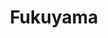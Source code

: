 ---
layout: place
title: "Fukuyama"
permalink: /new-york/brooklyn/fukuyama.html
stateAbbr: NY
stateName: New York
cityName: Brooklyn
seo:
  name: "Fukuyama"
  type: Restaurant
  links: http://www.fukuyamaasianfusion.com/?utm_source=gmb&utm_medium=website
description: "Compact, casual Japanese eatery serving sushi & sashimi, plus ramen, teriyaki & more. Looking for sushi in Brooklyn, New York? Check out Fukuyama for a delig..."
place_id: ChIJe6p921lZwokRhA50_MIlfR0
photos:
  - name: >-
      places/ChIJe6p921lZwokRhA50_MIlfR0/photos/AeeoHcI-Ot8s-nEYHBZHaPDWnD9MMUkeosHAGRKvNAJaJxdjr4VoQb8UC2evb1KVFjUyh9ybduarJC0feLcSrQpGy3cNubnBrOhsueSO6WbMJBTTGdDYqvmvWwN_VuvLZFTcoeXVYlFC6Id9IF1bEeSUC-vyRVmxdrXsTCGtNy_Wi5IxXDIoa-1bpMprqHcQfp3OPM2iMlv_BMhnvHSopw3j8EVo2wQDuuIf7IMo_snA6fvUazw3vRJZo2g8vPxMzEQdaBy-m6fBtKwoTVjRpNAHghhuETG-lF2xogh5Dum73K1vcz_UDfvL1GLC4xLxLa3DVZZ7XCuwEUjYtKoIvZmfhYIF0q21Xec1cNY1cc2aTRnC8uDH448J8hIcNWCvDfnXItcKp28Aht5_NnTXDX3V6InSEHrDFtft8bDKTK43MfCw0RFA
    widthPx: 4032
    heightPx: 3024
    authorAttributions:
      - displayName: Heidi Liou
        uri: https://maps.google.com/maps/contrib/109957328046086259040
        photoUri: >-
          https://lh3.googleusercontent.com/a-/ALV-UjWGc0Ea_1i7Jekph2h8xQZU6stjHYqIwzA1Xr0ygu3SRBY1l7raOg=s100-p-k-no-mo
    flagContentUri: >-
      https://www.google.com/local/imagery/report/?cb_client=maps_api_places.places_api&image_key=!1e10!2sCIHM0ogKEICAgICJnObRtgE&hl=en-US
    googleMapsUri: >-
      https://www.google.com/maps/place//data=!3m4!1e2!3m2!1sCIHM0ogKEICAgICJnObRtgE!2e10!4m2!3m1!1s0x89c25959db7daa7b:0x1d7d25c2fc740e84
  - name: >-
      places/ChIJe6p921lZwokRhA50_MIlfR0/photos/AeeoHcJzdeqP3SMtZtkjHFSsfBVLyITpRxPayrnU0vPxYvZs9UxfNwMe6UwiYJvDLVR_ZoYyhYzsfxTzTx_I5QkkHjEXNEuxOFUs1Mif-xAwpz3Sm_VOJd3WrVcdLmLGmoaIhT96FN2fabKn_4zTezqZKrFLiMNSdTglJxbBE4AoZvf5w4_JgFfnBMQSZbKmB3bwyfuu_NWspfk-05WwHCBxfL2MaJugSgBbP5Cu5DV7arERSPwde1va6zdwMtTgwcxr-MernKDH8UH2F5LCBHtX5RjJ_73ieqIrkPpd3yxGgDsDt3ryFiW2SAYRe7Kx_woVQ2YFoSs62tKM7CL4FQ594ibE4OoZGg6XrpfqJH8qAvsvnvLLZNpTqw6f3UMw7P62R-8fFgIR-wCh2Vz_3FjNaReq3_QIXrSIV7uSoIDEHK3qog
    widthPx: 500
    heightPx: 300
    authorAttributions:
      - displayName: Zhiqin Chen
        uri: https://maps.google.com/maps/contrib/118172931224366754409
        photoUri: >-
          https://lh3.googleusercontent.com/a-/ALV-UjVyxj7TUw_XJzkSPhD9ET0BTpPaikov9SWtebiNwsTEfrjfYkyA=s100-p-k-no-mo
    flagContentUri: >-
      https://www.google.com/local/imagery/report/?cb_client=maps_api_places.places_api&image_key=!1e10!2sCIHM0ogKEICAgIDEu4biDA&hl=en-US
    googleMapsUri: >-
      https://www.google.com/maps/place//data=!3m4!1e2!3m2!1sCIHM0ogKEICAgIDEu4biDA!2e10!4m2!3m1!1s0x89c25959db7daa7b:0x1d7d25c2fc740e84
  - name: >-
      places/ChIJe6p921lZwokRhA50_MIlfR0/photos/AeeoHcIci7KdY2-i_tu6KMpHBjsRR2-aQ2qxDKfS3MLPz-ks5nyNdjCGlmLm4jlsBtR7Jh4lvlB-HDeH5KP71EakyKHxv-2N-97O_nA2OmQz7EWHRHgXHw3f83Cjbo4RrPCIOlSE84JJVOxfuRt3uGzBVC5k15BPwkUpvogBLNBAwVuw-wsCByHzrK7lSY9VNtz0BC99pXUcf-6gk3y875C5EpNdVoRSlMXRiKGIbggVrY0BO3Zj00atvQ6Obva8spQOUTaTAAx1PzRe2_czqukbg4T6gXa6U56EUWnhYA2yktlr8Qiw-QcVzanafULGAia8AcH1KzABI_D3PWueo_XOapoj_kD6o3S957mVn8ZHdcodvbhZiRnAk0TDC2-AYb5sbM1KgX5DEs4TCQH5QujsEgDA2EC0Co-W4rwCBUGVXYKc4r8K
    widthPx: 4032
    heightPx: 2268
    authorAttributions:
      - displayName: Matthew Ciabattari
        uri: https://maps.google.com/maps/contrib/117113924833800559302
        photoUri: >-
          https://lh3.googleusercontent.com/a-/ALV-UjVrK15ALz0oO8EpeoQ1kdEYGrHGVa_1yqNXEkNuCQ4nxH0naZFk=s100-p-k-no-mo
    flagContentUri: >-
      https://www.google.com/local/imagery/report/?cb_client=maps_api_places.places_api&image_key=!1e10!2sCIHM0ogKEICAgMDw0Iri_QE&hl=en-US
    googleMapsUri: >-
      https://www.google.com/maps/place//data=!3m4!1e2!3m2!1sCIHM0ogKEICAgMDw0Iri_QE!2e10!4m2!3m1!1s0x89c25959db7daa7b:0x1d7d25c2fc740e84
  - name: >-
      places/ChIJe6p921lZwokRhA50_MIlfR0/photos/AeeoHcIHDJsawpbEiIk_c7KX1dr86fB-xmUZ5Q0H5o15qHlxdUmUK6Yx7gcl95y7f9YatTsNUhbA8X5zbdBDo3_WxaGvgp14B_trtavXJX4u_CDTgCjiGo82wbpaaBaSJ2mewX5vAQJ4et4gWH3bt6JVABTriVlrqgXopBAE-Uh5h1ynt8KzgKpkhQ_H3N1SG6jkl43JoMs0-KFQxmc4HPFfgILfp3lfX59fmUfXQwEpTZQfrkkOeG80Bgm-Pjv6NaLlIIuhC1FMA3TSkIs0c_jtFg7vOizJWDD_JaOHs_ZrvXGseQT-ajZilEsnHDxhbHnMKS-CPIZQvofG7RZH5NKF17YO4F-DUu0Oa9bisAHlW8aZgT0ViDLinxk4CIAJ7O7Vb0cWfSaKMr2cNsqskGg_0VACwASoB6Q_NLm70rcKxC665eHn
    widthPx: 4016
    heightPx: 2252
    authorAttributions:
      - displayName: Matthew Ciabattari
        uri: https://maps.google.com/maps/contrib/117113924833800559302
        photoUri: >-
          https://lh3.googleusercontent.com/a-/ALV-UjVrK15ALz0oO8EpeoQ1kdEYGrHGVa_1yqNXEkNuCQ4nxH0naZFk=s100-p-k-no-mo
    flagContentUri: >-
      https://www.google.com/local/imagery/report/?cb_client=maps_api_places.places_api&image_key=!1e10!2sCIHM0ogKEICAgMDw0IrigwE&hl=en-US
    googleMapsUri: >-
      https://www.google.com/maps/place//data=!3m4!1e2!3m2!1sCIHM0ogKEICAgMDw0IrigwE!2e10!4m2!3m1!1s0x89c25959db7daa7b:0x1d7d25c2fc740e84
  - name: >-
      places/ChIJe6p921lZwokRhA50_MIlfR0/photos/AeeoHcL1FRQVCT91qXRKmUUjbhEcwnaWoQyDRYCs1l1oLiRd06jW47t0t1GImmsCd2VJczOgpMBQ871IPpIrPpp-RbPL4Ve9dhnZZivKk3q5jhW2T8mFHpH_o7tAOJ054dkis3bL-N91loJwb8AHNWt0wlLAat3TvuL3wVgXgNftqcVQ__fd5T4yuExcyAaeXkgG7xAUQSzr5eNjgNyhOVzKb62SUfHJSC-YC5I68eIrxwMVlZcRM-wCGyScDcxgjCdfGJqy6O1M6Ca-a7nwffC1e3FMu-vQ3t4mr5JOTXvIsjHgMRu_UiREiVxNK2YRwi8I7JQoJ-ffvT7kWHxFIka_Pq5uS4df-7OijRt6l1VJSW3ynWZIsrCiNQu_CmH2VnNOPvBpkNUyvfER5nH9pc0WGO7cyPh7PDT3c_THGcNActelnw
    widthPx: 3024
    heightPx: 4032
    authorAttributions:
      - displayName: David John
        uri: https://maps.google.com/maps/contrib/105196663584225229100
        photoUri: >-
          https://lh3.googleusercontent.com/a/ACg8ocJpG1VSiEhdXymZF_q8UN9ztCmO_Vla6IEcQZCUQ_DHtyYBeA=s100-p-k-no-mo
    flagContentUri: >-
      https://www.google.com/local/imagery/report/?cb_client=maps_api_places.places_api&image_key=!1e10!2sCIHM0ogKEICAgIC6iNmGSg&hl=en-US
    googleMapsUri: >-
      https://www.google.com/maps/place//data=!3m4!1e2!3m2!1sCIHM0ogKEICAgIC6iNmGSg!2e10!4m2!3m1!1s0x89c25959db7daa7b:0x1d7d25c2fc740e84
  - name: >-
      places/ChIJe6p921lZwokRhA50_MIlfR0/photos/AeeoHcJwgQbvurKp8bwJSpDrPoLsAL8IqF1Ib4xj4ggZNBhRi8QthzA8Wu47clPC2cAJg_K5gY8qPMXd0tMo002i9QGTiZXXutJGlbVo9VTIkr3m7nk9LkHSX50twbd3mI9Gv75griY26KJbEZIh9kQxjhSAO6Jz6uFihHwQKiQ5FdOQka1QTwQ_g0_0HcLbTyZHWqKycOY0cZFMx8kxdgY87Ep6TYxtbyLJEJ7b6zfXq4nBVJ7J0MGhy4Zw9Fm9BomI8WzV8JIAeSZUs-OYPDJiYtYaAF2x95CH8l-hzAlIjhhAnOFMOA77kolTZ_HnBfUcKE6IoIjCt8nLFI695N_kLuiiyz2CKFKkzPslVcZRvxRak3aN4wEsBY_0XROjz488Lfpen2c9tsltwKPpuAHqAb9Zj8D2FJvq5A7-ZAdXKX-pQw
    widthPx: 4032
    heightPx: 2268
    authorAttributions:
      - displayName: Matthew Ciabattari
        uri: https://maps.google.com/maps/contrib/117113924833800559302
        photoUri: >-
          https://lh3.googleusercontent.com/a-/ALV-UjVrK15ALz0oO8EpeoQ1kdEYGrHGVa_1yqNXEkNuCQ4nxH0naZFk=s100-p-k-no-mo
    flagContentUri: >-
      https://www.google.com/local/imagery/report/?cb_client=maps_api_places.places_api&image_key=!1e10!2sCIHM0ogKEICAgMDw0IrifQ&hl=en-US
    googleMapsUri: >-
      https://www.google.com/maps/place//data=!3m4!1e2!3m2!1sCIHM0ogKEICAgMDw0IrifQ!2e10!4m2!3m1!1s0x89c25959db7daa7b:0x1d7d25c2fc740e84
  - name: >-
      places/ChIJe6p921lZwokRhA50_MIlfR0/photos/AeeoHcLIgydM1UWngP3mHWZANA25j1ST6vSryiw3GI4FMVANYAliyqSPEoHS3pB94uudHf4c0kCPN3Ol_ThpvGNpmqc9IDfWzk9Q3vzks2lqlYGlFea6vWDnrVz0eQY5uPXFStF-cph2xIdJVL5fw_WPv1reDsc0xr0eDSuLZcFUkDTsb0lfsU8jbf0Z9vByAANqQ6V-XFJHLeC-pJotykYQmn6Ojt554373iW-5bzMp0nklDwP0m4g8hRGdfFGmyqxKop7Ci03yCShtZzMeqAEXFL48oKBpd5w-7kZ-FI_VK1T0g_1aRhcQZgF-rR6ndoyhq31Eg9ux4c6Q2W6feNwnr9mNWA8HDaiGLeU2QTRFoFFfiwkcUjIPAFgDI9jD1FpNBkD49AHFDA5ju3ZZu5VwFAMLpKqlqds8NgP3HcsKJi2ngcBH
    widthPx: 4000
    heightPx: 3000
    authorAttributions:
      - displayName: Amira Ford
        uri: https://maps.google.com/maps/contrib/106728129661623913514
        photoUri: >-
          https://lh3.googleusercontent.com/a/ACg8ocLXAYTowp0TlFiTVNiKOAmfQTAbDZpvXiKfFHjXDfuGJIxeKw=s100-p-k-no-mo
    flagContentUri: >-
      https://www.google.com/local/imagery/report/?cb_client=maps_api_places.places_api&image_key=!1e10!2sCIHM0ogKEICAgICJ5o3OqQE&hl=en-US
    googleMapsUri: >-
      https://www.google.com/maps/place//data=!3m4!1e2!3m2!1sCIHM0ogKEICAgICJ5o3OqQE!2e10!4m2!3m1!1s0x89c25959db7daa7b:0x1d7d25c2fc740e84
  - name: >-
      places/ChIJe6p921lZwokRhA50_MIlfR0/photos/AeeoHcIFssTG29pO_cXvOOqZ2hOYQPFcekQgmVtsOGTyXQMCPNOEUfrqpSfLfA6pO_HEgHcVOwTCq7PrMPGgef0syollvSFfJthOazSl7HJ8pFihZyFLpEO5D8vIISSP-x0KAQF_9NawrCLLjJHQdf-wvcK5vt08E_Lx0fUGS5oe-2b70rVtSyhAQaRaqjRAxtAdVmMGnRVsUCTQyet7uVCYuYoocGWO_UTBmdxJOrCHngttrNE1t-gsjl0bkY6EdZfZW8CRyAaDKbAsXfIgH5TteRhkOY4_V2lHqntyGeHITtL4xZ-PJsOn6KkSHnp81dh_NtPFn_tcLBpCNHxcNlcQxtPiZN8gPy9PyNgr16b3OsHHGYE4-uDs4X01LLjuAnMWbhwzusRRcZwkbpoPpxsIFaA7dWuVXxLrvmQx6I6aGChXf0Q
    widthPx: 2016
    heightPx: 1512
    authorAttributions:
      - displayName: Melissa Naja
        uri: https://maps.google.com/maps/contrib/107230707591929011626
        photoUri: >-
          https://lh3.googleusercontent.com/a-/ALV-UjUza2W8LLTTHCjEQaq-reIqcSXzBQGlQ7pjEV_lK0XG5oFjxJUL=s100-p-k-no-mo
    flagContentUri: >-
      https://www.google.com/local/imagery/report/?cb_client=maps_api_places.places_api&image_key=!1e10!2sCIHM0ogKEICAgICp05G1-QE&hl=en-US
    googleMapsUri: >-
      https://www.google.com/maps/place//data=!3m4!1e2!3m2!1sCIHM0ogKEICAgICp05G1-QE!2e10!4m2!3m1!1s0x89c25959db7daa7b:0x1d7d25c2fc740e84
  - name: >-
      places/ChIJe6p921lZwokRhA50_MIlfR0/photos/AeeoHcKvdUWffLuge5Df_7PuEbeLpjxeAgxedeZLfDyGBmmw2LVv8wZic0zAyZk1WD-W7SZpOy4a3Ki81c_8xCuAIvjKXBvyIdJ9cRor5Y4uw2g6eTECa3TGkHb_Hf1XgUmmcYIEvPsCtr3IqGrVA0q7nxdQjmJBMwIVd4ZPGymjowbPsKE-hSm3F2HED1JnfBhCv2lHzbJiIuuiCERoUWzV3WLwFeMAdGzf6iS6QBXW6kHjG0drME75Zp9azmLYLZO8fw7VG6UnhvjklDzhjpj9mpV5Rn9PywujvS2bBvsEZaKQhKm8_J7bai8mfl04uQeFJKPfJDKWkcfYu4cRUdIGrFe6RswsiKqccrehfl4QtiJpzqGqPhhm_UA_U0zNNhzyFC5VnjlBT9GNAo9TLQRJMvLKu3AQh8okcxWaXBtbSwriRF3M
    widthPx: 4032
    heightPx: 3024
    authorAttributions:
      - displayName: Heidi Liou
        uri: https://maps.google.com/maps/contrib/109957328046086259040
        photoUri: >-
          https://lh3.googleusercontent.com/a-/ALV-UjWGc0Ea_1i7Jekph2h8xQZU6stjHYqIwzA1Xr0ygu3SRBY1l7raOg=s100-p-k-no-mo
    flagContentUri: >-
      https://www.google.com/local/imagery/report/?cb_client=maps_api_places.places_api&image_key=!1e10!2sCIHM0ogKEICAgICJnObR1gE&hl=en-US
    googleMapsUri: >-
      https://www.google.com/maps/place//data=!3m4!1e2!3m2!1sCIHM0ogKEICAgICJnObR1gE!2e10!4m2!3m1!1s0x89c25959db7daa7b:0x1d7d25c2fc740e84
  - name: >-
      places/ChIJe6p921lZwokRhA50_MIlfR0/photos/AeeoHcLtTyHtsL1U5kQOgRzSZj5741nhRP_M0bqPPpQB7S1VWnDKqWeJaptHgPbDynnE1OUOJXqaVs60uY2wG9Igu_JANc_uxOW3ySz99d0qrvrQNz93-HtOMx77uyeENCVHCEAFrcJL-B6pCJDUsZrNtLcdOt3AnpPAR95IYPwIv3NN8gIZeivScfC2srU_fPKCyN6lzGyWiGtInTDEaBJvRSNTJ1pVUCPDDfrOlEGYkSXf9d9J9D7AyNKbA8aWhnnd38Uv1g4Xby-J8ekskbsEA5_RZDLLHPEN94oqUwJYxFYOwj_SI499DVfj8yk6ttOMOFkc0cAD88ulj_xdoTEPWsiKoKNizFNpx-HcjoL6eY1Ed2Zk9gsf0tLZ0ipsMw-x-ycfscU5D4T4elu4_33kEPdjq-iVoVeK6EYxPxuG1dM
    widthPx: 4000
    heightPx: 3000
    authorAttributions:
      - displayName: Matteo Ruggiu
        uri: https://maps.google.com/maps/contrib/111143370856483078960
        photoUri: >-
          https://lh3.googleusercontent.com/a/ACg8ocKDI9R1yrG0pm2NdpOJA06xgRRcgjJWNA9rSs2SSe8G2qJi7Q=s100-p-k-no-mo
    flagContentUri: >-
      https://www.google.com/local/imagery/report/?cb_client=maps_api_places.places_api&image_key=!1e10!2sCIHM0ogKEICAgIDEurO5Mw&hl=en-US
    googleMapsUri: >-
      https://www.google.com/maps/place//data=!3m4!1e2!3m2!1sCIHM0ogKEICAgIDEurO5Mw!2e10!4m2!3m1!1s0x89c25959db7daa7b:0x1d7d25c2fc740e84
address: 622 Metropolitan Ave, Brooklyn, NY 11211, USA
street: 622 Metropolitan Ave
city: Brooklyn
state: NY
zip: '11211'
country: USA
neighborhood: Williamsburg
latitude: '40.713976'
longitude: '-73.948312'
accessibility_options:
  wheelchairAccessibleParking: false
  wheelchairAccessibleEntrance: true
business_status: OPERATIONAL
name: Fukuyama
google_maps_links:
  directionsUri: >-
    https://www.google.com/maps/dir//''/data=!4m7!4m6!1m1!4e2!1m2!1m1!1s0x89c25959db7daa7b:0x1d7d25c2fc740e84!3e0
  placeUri: https://maps.google.com/?cid=2124896118578089604
  writeAReviewUri: >-
    https://www.google.com/maps/place//data=!4m3!3m2!1s0x89c25959db7daa7b:0x1d7d25c2fc740e84!12e1
  reviewsUri: >-
    https://www.google.com/maps/place//data=!4m4!3m3!1s0x89c25959db7daa7b:0x1d7d25c2fc740e84!9m1!1b1
  photosUri: >-
    https://www.google.com/maps/place//data=!4m3!3m2!1s0x89c25959db7daa7b:0x1d7d25c2fc740e84!10e5
primary_type: Ramen Restaurant
opening_hours:
  regular: null
  current: null
secondary_opening_hours:
  regular:
    weekdayDescriptions: null
    type: null
  current:
    weekdayDescriptions: null
    type: null
phone: (718) 782-1496
price_level: PRICE_LEVEL_MODERATE
price_range: $10 &ndash; $20
rating: '4.1'
rating_count: 160
website: http://www.fukuyamaasianfusion.com/?utm_source=gmb&utm_medium=website
reviews:
  - name: >-
      places/ChIJe6p921lZwokRhA50_MIlfR0/reviews/ChZDSUhNMG9nS0VJQ0FnTUR3em9HU2ZBEAE
    relativePublishTimeDescription: 2 weeks ago
    rating: 5
    text:
      text: >-
        Great sushi spot in the neighborhood. It's tiny with a small dining
        room. The sushi here was delicious. The ramen stood out. Normally,
        restaurants that do not specialize in ramen have very lackluster ramen,
        but the broth here was very flavorful and the noodles were nice and
        chewy.
      languageCode: en
    originalText:
      text: >-
        Great sushi spot in the neighborhood. It's tiny with a small dining
        room. The sushi here was delicious. The ramen stood out. Normally,
        restaurants that do not specialize in ramen have very lackluster ramen,
        but the broth here was very flavorful and the noodles were nice and
        chewy.
      languageCode: en
    authorAttribution:
      displayName: Jade Huynh
      uri: https://www.google.com/maps/contrib/105839428081836470681/reviews
      photoUri: >-
        https://lh3.googleusercontent.com/a-/ALV-UjXsTN7hGEMGir9Op6XS0ZE-gFlyfi4v54qpTPkgfJEoALRRrn0J=s128-c0x00000000-cc-rp-mo-ba4
    publishTime: '2025-03-25T22:53:14.732152Z'
    flagContentUri: >-
      https://www.google.com/local/review/rap/report?postId=ChZDSUhNMG9nS0VJQ0FnTUR3em9HU2ZBEAE&d=17924085&t=1
    googleMapsUri: >-
      https://www.google.com/maps/reviews/data=!4m6!14m5!1m4!2m3!1sChZDSUhNMG9nS0VJQ0FnTUR3em9HU2ZBEAE!2m1!1s0x89c25959db7daa7b:0x1d7d25c2fc740e84
  - name: >-
      places/ChIJe6p921lZwokRhA50_MIlfR0/reviews/ChdDSUhNMG9nS0VJQ0FnTUR3MElyaTNRRRAB
    relativePublishTimeDescription: 3 weeks ago
    rating: 5
    text:
      text: >-
        Came for dinner, started with some Kani Salad to start, 4 sushi rolls+
        some shrimp nigiri, before two bowls of Ramen.
      languageCode: en
    originalText:
      text: >-
        Came for dinner, started with some Kani Salad to start, 4 sushi rolls+
        some shrimp nigiri, before two bowls of Ramen.
      languageCode: en
    authorAttribution:
      displayName: Matthew Ciabattari
      uri: https://www.google.com/maps/contrib/117113924833800559302/reviews
      photoUri: >-
        https://lh3.googleusercontent.com/a-/ALV-UjVrK15ALz0oO8EpeoQ1kdEYGrHGVa_1yqNXEkNuCQ4nxH0naZFk=s128-c0x00000000-cc-rp-mo-ba4
    publishTime: '2025-03-22T20:12:55.797089Z'
    flagContentUri: >-
      https://www.google.com/local/review/rap/report?postId=ChdDSUhNMG9nS0VJQ0FnTUR3MElyaTNRRRAB&d=17924085&t=1
    googleMapsUri: >-
      https://www.google.com/maps/reviews/data=!4m6!14m5!1m4!2m3!1sChdDSUhNMG9nS0VJQ0FnTUR3MElyaTNRRRAB!2m1!1s0x89c25959db7daa7b:0x1d7d25c2fc740e84
  - name: >-
      places/ChIJe6p921lZwokRhA50_MIlfR0/reviews/ChdDSUhNMG9nS0VJQ0FnSUNKNXBYeThRRRAB
    relativePublishTimeDescription: 2 months ago
    rating: 5
    text:
      text: >-
        Best calamari, its super fresh just like their sushi and try to sushi
        with the calamari orange sauce!!! As a meal the spicy miso ramen is
        amazing!!! Get with all the meats if you're a carnivore and enjoy! 😋
      languageCode: en
    originalText:
      text: >-
        Best calamari, its super fresh just like their sushi and try to sushi
        with the calamari orange sauce!!! As a meal the spicy miso ramen is
        amazing!!! Get with all the meats if you're a carnivore and enjoy! 😋
      languageCode: en
    authorAttribution:
      displayName: Amira Ford
      uri: https://www.google.com/maps/contrib/106728129661623913514/reviews
      photoUri: >-
        https://lh3.googleusercontent.com/a/ACg8ocLXAYTowp0TlFiTVNiKOAmfQTAbDZpvXiKfFHjXDfuGJIxeKw=s128-c0x00000000-cc-rp-mo-ba3
    publishTime: '2025-01-25T17:42:34.521998Z'
    flagContentUri: >-
      https://www.google.com/local/review/rap/report?postId=ChdDSUhNMG9nS0VJQ0FnSUNKNXBYeThRRRAB&d=17924085&t=1
    googleMapsUri: >-
      https://www.google.com/maps/reviews/data=!4m6!14m5!1m4!2m3!1sChdDSUhNMG9nS0VJQ0FnSUNKNXBYeThRRRAB!2m1!1s0x89c25959db7daa7b:0x1d7d25c2fc740e84
  - name: >-
      places/ChIJe6p921lZwokRhA50_MIlfR0/reviews/ChZDSUhNMG9nS0VJQ0FnSUR1a1lmamRnEAE
    relativePublishTimeDescription: a year ago
    rating: 4
    text:
      text: >-
        8/9/23 I went for takeout and I want to tell you the honest opinion. You
        get what you pay for. What are you expecting? The food I got it good for
        their price. The cashier was good. Even the place is most likely taken
        out or delivery but I'm glad there are affordable sushi place nearby my
        home. If you want to dine in they don't have alcohol, but you can buy it
        from outside


        2/10/22 Another day for sushi and some delicious Japanese food. I got a
        delivery order this time. My food arrived on time without missing
        anything.


        - Kani Salad : Good potion for appetizer and good price.

        - Dallas roll : Tuna, Shrimp, avocado, caviar and spicy mayo. Delicious!

        - Rainbow Naroto Roll : Interesting roll, If you are on diet or low carb
        I recommended! Tuna, salmon, yellowtail with avocado and caviar roll
        with crisp cucumber.

        - Tri color Sushi : 3 pieces of Tuna, Salmon, Yellowtail sushi. with
        rainbow roll. This is my main order. The potion is good for 2 person.


        Overall in my opinion this restaurant is good for taking out of
        delivery. Price is good for the quality of fish. If you are too lazy to
        cook after all day working, I recommended.
      languageCode: en
    originalText:
      text: >-
        8/9/23 I went for takeout and I want to tell you the honest opinion. You
        get what you pay for. What are you expecting? The food I got it good for
        their price. The cashier was good. Even the place is most likely taken
        out or delivery but I'm glad there are affordable sushi place nearby my
        home. If you want to dine in they don't have alcohol, but you can buy it
        from outside


        2/10/22 Another day for sushi and some delicious Japanese food. I got a
        delivery order this time. My food arrived on time without missing
        anything.


        - Kani Salad : Good potion for appetizer and good price.

        - Dallas roll : Tuna, Shrimp, avocado, caviar and spicy mayo. Delicious!

        - Rainbow Naroto Roll : Interesting roll, If you are on diet or low carb
        I recommended! Tuna, salmon, yellowtail with avocado and caviar roll
        with crisp cucumber.

        - Tri color Sushi : 3 pieces of Tuna, Salmon, Yellowtail sushi. with
        rainbow roll. This is my main order. The potion is good for 2 person.


        Overall in my opinion this restaurant is good for taking out of
        delivery. Price is good for the quality of fish. If you are too lazy to
        cook after all day working, I recommended.
      languageCode: en
    authorAttribution:
      displayName: Melissa Naja
      uri: https://www.google.com/maps/contrib/107230707591929011626/reviews
      photoUri: >-
        https://lh3.googleusercontent.com/a-/ALV-UjUza2W8LLTTHCjEQaq-reIqcSXzBQGlQ7pjEV_lK0XG5oFjxJUL=s128-c0x00000000-cc-rp-mo-ba6
    publishTime: '2023-08-09T22:09:43.416834Z'
    flagContentUri: >-
      https://www.google.com/local/review/rap/report?postId=ChZDSUhNMG9nS0VJQ0FnSUR1a1lmamRnEAE&d=17924085&t=1
    googleMapsUri: >-
      https://www.google.com/maps/reviews/data=!4m6!14m5!1m4!2m3!1sChZDSUhNMG9nS0VJQ0FnSUR1a1lmamRnEAE!2m1!1s0x89c25959db7daa7b:0x1d7d25c2fc740e84
  - name: >-
      places/ChIJe6p921lZwokRhA50_MIlfR0/reviews/ChdDSUhNMG9nS0VJQ0FnSUNKbk9iUnBnRRAB
    relativePublishTimeDescription: a year ago
    rating: 5
    text:
      text: >-
        Solid local Japanese restaurant! I walked in on a Thursday and was
        seated right away. Lunch specials are great ($10-15) and I was full.
      languageCode: en
    originalText:
      text: >-
        Solid local Japanese restaurant! I walked in on a Thursday and was
        seated right away. Lunch specials are great ($10-15) and I was full.
      languageCode: en
    authorAttribution:
      displayName: Heidi Liou
      uri: https://www.google.com/maps/contrib/109957328046086259040/reviews
      photoUri: >-
        https://lh3.googleusercontent.com/a-/ALV-UjWGc0Ea_1i7Jekph2h8xQZU6stjHYqIwzA1Xr0ygu3SRBY1l7raOg=s128-c0x00000000-cc-rp-mo-ba6
    publishTime: '2023-06-22T17:53:17.625854Z'
    flagContentUri: >-
      https://www.google.com/local/review/rap/report?postId=ChdDSUhNMG9nS0VJQ0FnSUNKbk9iUnBnRRAB&d=17924085&t=1
    googleMapsUri: >-
      https://www.google.com/maps/reviews/data=!4m6!14m5!1m4!2m3!1sChdDSUhNMG9nS0VJQ0FnSUNKbk9iUnBnRRAB!2m1!1s0x89c25959db7daa7b:0x1d7d25c2fc740e84
parking_options:
  valetParking: false
payment_options:
  acceptsCreditCards: true
  acceptsDebitCards: true
  acceptsCashOnly: false
  acceptsNfc: true
allow_dogs: null
curbside_pickup: null
delivery: true
dine_in: true
good_for_children: true
good_for_groups: null
good_for_sports: false
live_music: false
menu_for_children: false
outdoor_seating: false
reservable: true
restroom: true
serves_beer: false
serves_breakfast: null
serves_brunch: null
serves_cocktails: false
serves_coffee: false
serves_dinner: true
serves_dessert: true
serves_lunch: true
serves_vegetarian_food: true
serves_wine: false
takeout: true
summary: >-
  Compact, casual Japanese eatery serving sushi & sashimi, plus ramen, teriyaki
  & more.

---